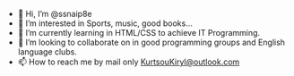 - 👋 Hi, I’m @ssnaip8e
- 👀 I’m interested in Sports, music, good books...
- 🌱 I’m currently learning in HTML/CSS to achieve IT Programming.
- 💞️ I’m looking to collaborate on in good programming groups and English language clubs.
- 📫 How to reach me by mail only KurtsouKiryl@outlook.com

<!---
ssnaip8e/ssnaip8e is a ✨ special ✨ repository because its `README.md` (this file) appears on your GitHub profile.
You can click the Preview link to take a look at your changes.
--->
